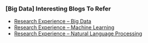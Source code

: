 ### [Big Data] Interesting Blogs To Refer 
- [Research Experience – Big Data](http://blog.thecollegestore.in/research-experience-big-data/)
- [Research Experience – Machine Learning](http://blog.thecollegestore.in/research-experience-machine-learning/)
- [Research Experience – Natural Language Processing](http://blog.thecollegestore.in/an-interview-with-tejas-koundinya/)
